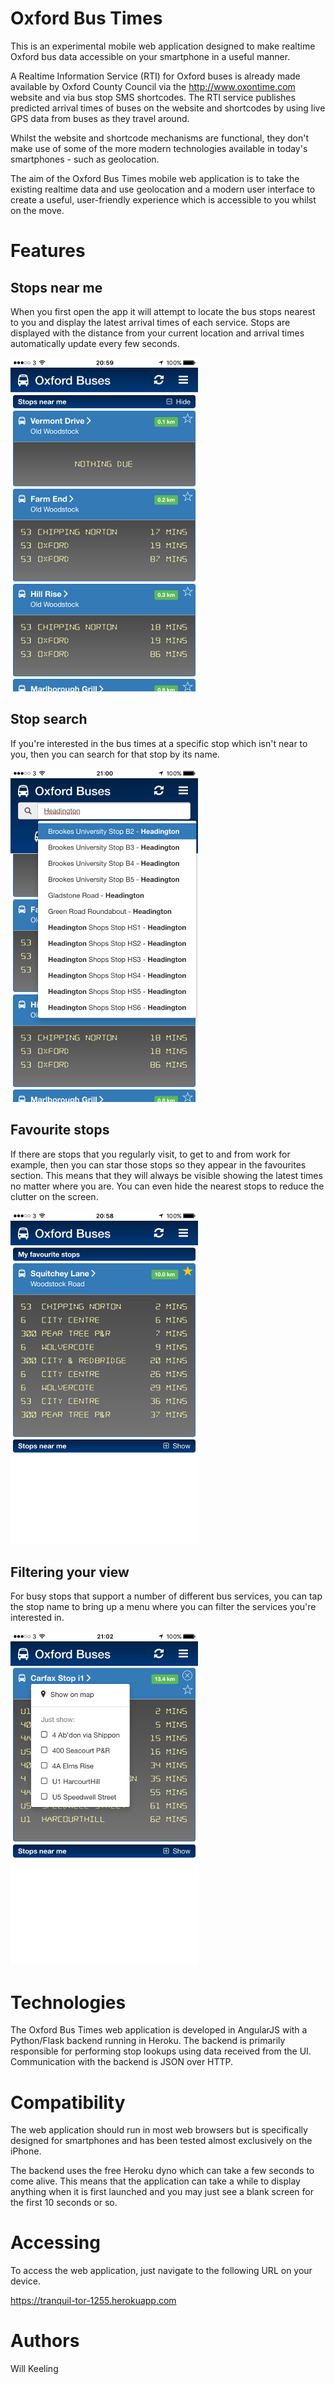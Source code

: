 Oxford Bus Times
================

This is an experimental mobile web application designed to make realtime Oxford bus data accessible on your smartphone in a useful manner.

A Realtime Information Service (RTI) for Oxford buses is already made available by Oxford County Council via the http://www.oxontime.com website and via bus stop SMS shortcodes. The RTI service publishes predicted arrival times of buses on the website and shortcodes by using live GPS data from buses as they travel around.

Whilst the website and shortcode mechanisms are functional, they don't make use of some of the more modern technologies available in today's smartphones - such as geolocation.

The aim of the Oxford Bus Times mobile web application is to take the existing realtime data and use geolocation and a modern user interface to create a useful, user-friendly experience which is accessible to you whilst on the move.

Features
========

Stops near me
--------------

When you first open the app it will attempt to locate the bus stops nearest to you and display the latest arrival times of each service. Stops are displayed with the distance from your current location and arrival times automatically update every few seconds.

![Nearest stops](./img/image3.PNG "Nearest stops")

Stop search
-----------

If you're interested in the bus times at a specific stop which isn't near to you, then you can search for that stop by its name.

![Stop search](./img/image4.PNG "Stop search")

Favourite stops
---------------

If there are stops that you regularly visit, to get to and from work for example, then you can star those stops so they appear in the favourites section. This means that they will always be visible showing the latest times no matter where you are. You can even hide the nearest stops to reduce the clutter on the screen.

![Favourite stops](./img/image2.PNG "Favourite stops")

Filtering your view
-------------------

For busy stops that support a number of different bus services, you can tap the stop name to bring up a menu where you can filter the services you're interested in.

![Filtering your view](./img/image6.PNG "Filtering your view")

Technologies
============

The Oxford Bus Times web application is developed in AngularJS with a Python/Flask backend running in Heroku. The backend is primarily responsible for performing stop lookups using data received from the UI. Communication with the backend is JSON over HTTP.

Compatibility
=============

The web application should run in most web browsers but is specifically designed for smartphones and has been tested almost exclusively on the iPhone.

The backend uses the free Heroku dyno which can take a few seconds to come alive. This means that the application can take a while to display anything when it is first launched and you may just see a blank screen for the first 10 seconds or so.

Accessing
=========

To access the web application, just navigate to the following URL on your device.

https://tranquil-tor-1255.herokuapp.com

Authors
=======

Will Keeling
